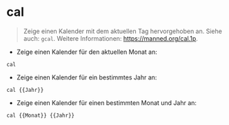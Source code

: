 # cal

> Zeige einen Kalender mit dem aktuellen Tag hervorgehoben an.
> Siehe auch: `gcal`.
> Weitere Informationen: <https://manned.org/cal.1p>.

- Zeige einen Kalender für den aktuellen Monat an:

`cal`

- Zeige einen Kalender für ein bestimmtes Jahr an:

`cal {{Jahr}}`

- Zeige einen Kalender für einen bestimmten Monat und Jahr an:

`cal {{Monat}} {{Jahr}}`

